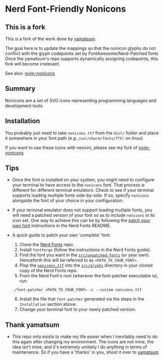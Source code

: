 # Nerd Font-Friendly Nonicons

## This is a fork
This is a fork of the work done by [yamatsum](https://github.com/yamatsum/nonicons).

The goal here is to update the mappings so that the nonicon glyphs do not conflict with the glyph codepoints set by FontAwesome/Nerd-Patched fonts
Once the yamatsum's repo supports dynamically assigning codepoints, this fork will become irrelevant.

See also: [nvim-nonicons](https://github.com/arnamak/nvim-nonicons)

## Summary
Nonicons are a set of SVG icons representing programming languages and development tools.

## Installation
You probably just need to take `nonicons.ttf` from the `dist/` folder and place it somewhere in your font path (e.g. `/usr/share/fonts/TTF/` on linux)

If you want to use these icons with neovim, please see my fork of [nvim-nonicons](https://github.com/arnamak/nvim-nonicons)

## Tips
- Once the font is installed on your system, you might need to configure your terminal to have access to the `nonicons` font. That process is different for different terminal emulators.
  Check to see if your terminal supports loading multiple fonts side-by-side. If so, specify `nonicons` alongside the font of your choice in your configuration. 

- If your terminal emulator does not support loading multiple fonts, you will need a patched version of your font so as to include `nonicons` in its icon set.
  One way to achieve this can be by following the [patch your own font](https://github.com/ryanoasis/nerd-fonts#option-8-patch-your-own-font) instructions in the Nerd Fonts README.

- A quick guide to patch your own 'complete' font:
  1. Clone the [Nerd Fonts](https://github.com/ryanoasis/nerd-fonts) repo.
  2. Install `fontforge` (follow the instructions in the Nerd Fonts guide).
  3. Find the font you want in the [`src/unpatched-fonts`](https://github.com/ryanoasis/nerd-fonts/tree/master/src/unpatched-fonts) (or your own). Henceforth this will be referred to as `<PATH_TO_YOUR_FONT>`.
  4. Plop the [`nonicons.ttf`](https://github.com/arnamak/nonicons/blob/master/dist/nonicons.ttf) into the [`src/glyphs`](https://github.com/ryanoasis/nerd-fonts/tree/master/src/glyphs) directory in your cloned copy of the Nerd Fonts repo.
  5. From the Nerd Font's root (wherever the font-patcher executable is), run:
  ```
  ./font-patcher <PATH_TO_YOUR_FONT> -c --custom nonicons.ttf
  ```
  6. Install the file that `font-patcher` generated via the steps in the `Installation` section above.
  7. Change your terminal font to your newly patched version.

## Thank yamatsum
- This repo only exists to make my life easier when I inevitably need to do this again after changing my environment. The icons are not mine, the idea isn't mine, and it's extremely unlikely I do anything in terms of maintenance. So if you have a 'thanks' in you, shoot it over to [yamatsum](https://github.com/yamatsum/nonicons)

